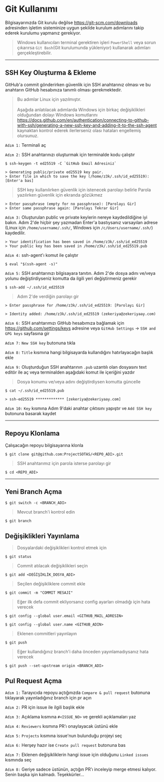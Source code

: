 # Git Kullanımı
Bilgisayarınızda Git kurulu değilse https://git-scm.com/downloads adresinden işletim sisteminize uygun şekilde kurulum adımlarını takip ederek kurulumu yapmanız gerekiyor.

> Windows kullanıcıları terminal gerektiren işleri `PowerShell` veya sorun çıkarırsa `Git Bash`(Git kurulumunda yükleniyor) kullanarak adımları gerçekleştirebilir.

---

## SSH Key Oluşturma & Ekleme
GitHub'a commit gönderirken güvenlik için SSH anahtarınız olması ve bu anahtarın GitHub hesabınıza tanımlı olması gerekmektedir.

> Bu adımlar Linux için yazılmıştır.\
\
> Aşağıda anlatılacak adımlarda Windows için birkaç değişiklikleri olduğundan dolayı Windows komutlarını https://docs.github.com/en/authentication/connecting-to-github-with-ssh/generating-a-new-ssh-key-and-adding-it-to-the-ssh-agent kaynaktan kontrol ederek ilerlerseniz olası hataları engellemiş olursunuz.


`Adım 1:` Terminali aç

`Adım 2:` SSH anahtarınızı oluşturmak için terminalde kodu çalıştır
```
$ ssh-keygen -t ed25519 -C `GitHub Email Adresiniz`
```
```
> Generating public/private ed25519 key pair.
> Enter file in which to save the key (/home/z3k/.ssh/id_ed25519): [Enter'a bas]
```
> SSH key kullanılırken güvenlik için istenecek parolayı belirle
> Parola yazılırken güvenlik için ekranda gözükmez
```
> Enter passphrase (empty for no passphrase): [Parolayı Gir]
> Enter same passphrase again: [Parolayı Tekrar Gir]
```

`Adım 3:` Oluşturulan public ve private keylerin nereye kaydedildiğine iyi bakın. Adım 2'de hiçbir şey yazmadan Enter'a bastıysanız varsayılan adrese (Linux için `/home/username/.ssh/`, Windows için `/c/Users/username/.ssh/`) kaydedilir.
```
> Your identification has been saved in /home/z3k/.ssh/id_ed25519
> Your public key has been saved in /home/z3k/.ssh/id_ed25519.pub
```

`Adım 4:` ssh-agent'ı komut ile çalıştır
```
$ eval "$(ssh-agent -s)"
```

`Adım 5:` SSH anahtarınızı bilgisayara tanıtın. Adım 2'de dosya adını ve/veya yolunu değiştirdiyseniz komutta da ilgili yeri değiştirmeniz gerekir
```
$ ssh-add ~/.ssh/id_ed25519
```
> Adım 2'de verdiğin parolayı gir
```
> Enter passphrase for /home/z3k/.ssh/id_ed25519: [Parolayı Gir]
```
```
> Identity added: /home/z3k/.ssh/id_ed25519 (zekeriya@zekeriyaay.com)
```

`Adım 6:` SSH anahtarımızı GitHub hesabımıza bağlamak için https://github.com/settings/keys adresine veya `GitHub Settings` -> `SSH and GPG keys` sayfasına gir

`Adım 7:` `New SSH key` butonuna tıkla

`Adım 8:` `Title` kısmına hangi bilgisayarda kullandığını hatırlayacağın başlık ekle 

`Adım 9:` Oluşturduğun SSH anahtarının `.pub` uzantılı olan dosyasını text editör ile aç veya terminalden aşağıdaki komut ile içeriğini yazdır
> Dosya konumu ve/veya adını değiştirdiysen komutta güncelle
```
$ cat ~/.ssh/id_ed25519.pub
```
```
> ssh-ed25519 ************* [zekeriya@zekeriyaay.com]
```

`Adım 10:` `Key` kısmına Adım 9'daki anahtar çıktısını yapıştır ve `Add SSH key` butonuna basarak kaydet

---

## Repoyu Klonlama
Çalışacağın repoyu bilgisayarına klonla
```
$ git clone git@github.com:ProjectSOTAS/<REPO_ADI>.git
```
> SSH anahtarımız için parola isterse parolayı gir

```
$ cd <REPO_ADI>
```

---

## Yeni Branch Açma
```
$ git switch -c <BRANCH_ADI>
```
> Mevcut branch'i kontrol edin
```
$ git branch
```

## Değişiklikleri Yayınlama
> Dosyalardaki değişiklikleri kontrol etmek için
```
$ git status
```

> Commit atılacak değişiklikleri seçin
```
$ git add <DEĞİŞİKLİK_DOSYA_ADI>
```

> Seçilen değişikliklere commit ekle
```
$ git commit -m "COMMIT MESAJI"
```

> Eğer ilk defa commit ekliyorsanız config ayarları olmadığı için hata verecek
```
$ git config --global user.email <GITHUB_MAIL_ADRESIN>

$ git config --global user.name <GITHUB_ADIN>
```

> Eklenen commitleri yayınlayın
```
$ git push
```

> Eğer kullandığınız branch'i daha önceden yayınlamadıysanız hata verecek
```
$ git push --set-upstream origin <BRANCH_ADI>
```

## Pul Request Açma
`Adım 1:` Tarayıcıda repoyu açtığınızda `Compare & pull request` butonuna tıklayarak yayınladığınız branch için pr açın

`Adım 2:` PR için issue ile ilgili başlık ekle

`Adım 3:` Açıklama kısmına `#<ISSUE_NO>` ve gerekli açıklamaları yaz

`Adım 4:` `Reviewers` kısmına PR'ı onaylayacak üstünü ekle

`Adım 5:` `Projects` kısmına issue'nun bulunduğu projeyi seç

`Adım 6:` Herşey hazır ise `Create pull request` butonuna bas

`Adım 7:` Eklenen değişikliklerin hangi issue için olduğunu `Linked issues` kısmında seç

`Adım 8:` Geriye sadece üstünün, açtığın PR'ı inceleyip merge etmesi kalıyor. Senin başka işin kalmadı. Teşekkürler...
